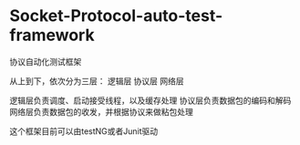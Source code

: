 Socket-Protocol-auto-test-framework
===================================

协议自动化测试框架

从上到下，依次分为三层：
                逻辑层
                协议层
                网络层
                
逻辑层负责调度、启动接受线程，以及缓存处理
协议层负责数据包的编码和解码
网络层负责数据包的收发，并根据协议来做粘包处理

这个框架目前可以由testNG或者Junit驱动
